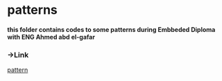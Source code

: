 # patterns
#### this folder contains codes to some patterns during Embbeded Diploma with ENG Ahmed abd el-gafar

### ->Link 

[pattern](https://www.faceprep.in/c/pattern-programs-in-c/)
